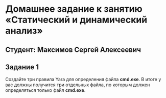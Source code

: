 # Домашнее задание к занятию «Статический и динамический анализ»

## Студент: Максимов Сергей Алексеевич

## Задание 1
Создайте три правила Yara для определения файла **cmd.exe**. В итоге у вас должны получится три отдельных файла, по которым должен определяться только файл **cmd.exe**.